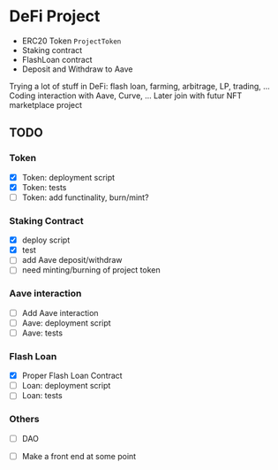 # DeFi Project

- ERC20 Token `ProjectToken`
- Staking contract
- FlashLoan contract 
- Deposit and Withdraw to Aave 


Trying a lot of stuff in DeFi: flash loan, farming, arbitrage, LP, trading, ...
Coding interaction with Aave, Curve, ...
Later join with futur NFT marketplace project


## TODO

### Token
- [x] Token: deployment script
- [x] Token: tests
- [ ] Token: add functinality, burn/mint?

### Staking Contract
- [x] deploy script
- [x] test
- [ ] add Aave deposit/withdraw
- [ ] need minting/burning of project token

### Aave interaction

- [ ] Add Aave interaction
- [ ] Aave: deployment script
- [ ] Aave: tests

### Flash Loan
- [x] Proper Flash Loan Contract
- [ ] Loan: deployment script
- [ ] Loan: tests

### Others
- [ ] DAO
- [ ] Make a front end at some point

